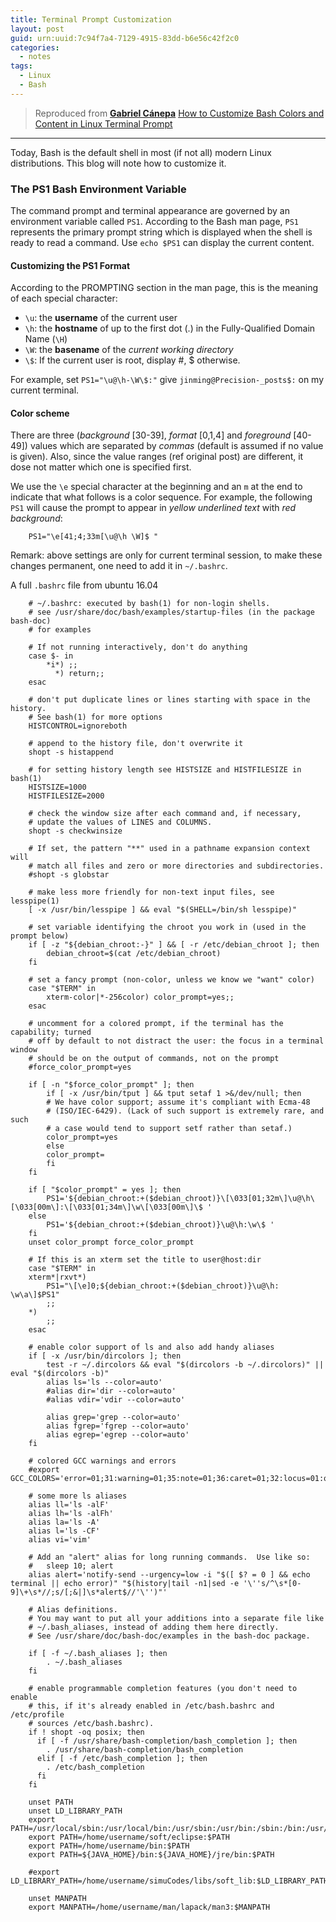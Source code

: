 ```yaml
---
title: Terminal Prompt Customization
layout: post
guid: urn:uuid:7c94f7a4-7129-4915-83dd-b6e56c42f2c0
categories:
  - notes
tags:
  - Linux
  - Bash
---
```



> Reproduced from [**Gabriel Cánepa**](http://www.tecmint.com/author/gacanepa/) [How to Customize Bash Colors and Content in Linux Terminal Prompt](http://www.tecmint.com/customize-bash-colors-terminal-prompt-linux/)


---

Today, Bash is the default shell in most (if not all) modern Linux distributions. This blog will note how to customize it.

### The PS1 Bash Environment Variable
The command prompt and terminal appearance are governed by an environment variable called `PS1`. According to the Bash man page, 
`PS1` represents the primary prompt string which is displayed when the shell is ready to read a command. Use `echo $PS1` can display 
the current content.

#### Customizing the PS1 Format
According to the PROMPTING section in the man page, this is the meaning of each special character:

- `\u`: the **username** of the current user
- `\h`: the **hostname** of up to the first dot (.) in the Fully-Qualified Domain Name (`\H`)
- `\W`: the **basename** of the *current working directory*
- `\$`: If the current user is root, display #, \$ otherwise.

For example, set `PS1="\u@\h-\W\$:"` give `jinming@Precision-_posts$:` on my current terminal.

#### Color scheme
There are three (*background* [30-39], *format* [0,1,4] and *foreground* [40-49]) values which are separated by *commas* (default is assumed
if no value is given). Also, since the value ranges (ref original post) are different, it dose not matter which one is specified 
first.

We use the `\e` special character at the beginning and an `m` at the end to indicate that what follows is a color sequence. For example, 
the following `PS1` will cause the prompt to appear in *yellow underlined text* with *red background*:

```
    PS1="\e[41;4;33m[\u@\h \W]$ "
```

Remark: above settings are only for current terminal session, to make these changes permanent, one need to add it in `~/.bashrc`.

A full `.bashrc` file from ubuntu 16.04

```
    # ~/.bashrc: executed by bash(1) for non-login shells.
    # see /usr/share/doc/bash/examples/startup-files (in the package bash-doc)
    # for examples
    
    # If not running interactively, don't do anything
    case $- in
        *i*) ;;
          *) return;;
    esac
    
    # don't put duplicate lines or lines starting with space in the history.
    # See bash(1) for more options
    HISTCONTROL=ignoreboth
    
    # append to the history file, don't overwrite it
    shopt -s histappend
    
    # for setting history length see HISTSIZE and HISTFILESIZE in bash(1)
    HISTSIZE=1000
    HISTFILESIZE=2000
    
    # check the window size after each command and, if necessary,
    # update the values of LINES and COLUMNS.
    shopt -s checkwinsize
    
    # If set, the pattern "**" used in a pathname expansion context will
    # match all files and zero or more directories and subdirectories.
    #shopt -s globstar
    
    # make less more friendly for non-text input files, see lesspipe(1)
    [ -x /usr/bin/lesspipe ] && eval "$(SHELL=/bin/sh lesspipe)"
    
    # set variable identifying the chroot you work in (used in the prompt below)
    if [ -z "${debian_chroot:-}" ] && [ -r /etc/debian_chroot ]; then
        debian_chroot=$(cat /etc/debian_chroot)
    fi
    
    # set a fancy prompt (non-color, unless we know we "want" color)
    case "$TERM" in
        xterm-color|*-256color) color_prompt=yes;;
    esac
    
    # uncomment for a colored prompt, if the terminal has the capability; turned
    # off by default to not distract the user: the focus in a terminal window
    # should be on the output of commands, not on the prompt
    #force_color_prompt=yes
    
    if [ -n "$force_color_prompt" ]; then
        if [ -x /usr/bin/tput ] && tput setaf 1 >&/dev/null; then
    	# We have color support; assume it's compliant with Ecma-48
    	# (ISO/IEC-6429). (Lack of such support is extremely rare, and such
    	# a case would tend to support setf rather than setaf.)
    	color_prompt=yes
        else
    	color_prompt=
        fi
    fi
    
    if [ "$color_prompt" = yes ]; then
        PS1='${debian_chroot:+($debian_chroot)}\[\033[01;32m\]\u@\h\[\033[00m\]:\[\033[01;34m\]\w\[\033[00m\]\$ '
    else
        PS1='${debian_chroot:+($debian_chroot)}\u@\h:\w\$ '
    fi
    unset color_prompt force_color_prompt
    
    # If this is an xterm set the title to user@host:dir
    case "$TERM" in
    xterm*|rxvt*)
        PS1="\[\e]0;${debian_chroot:+($debian_chroot)}\u@\h: \w\a\]$PS1"
        ;;
    *)
        ;;
    esac
    
    # enable color support of ls and also add handy aliases
    if [ -x /usr/bin/dircolors ]; then
        test -r ~/.dircolors && eval "$(dircolors -b ~/.dircolors)" || eval "$(dircolors -b)"
        alias ls='ls --color=auto'
        #alias dir='dir --color=auto'
        #alias vdir='vdir --color=auto'
    
        alias grep='grep --color=auto'
        alias fgrep='fgrep --color=auto'
        alias egrep='egrep --color=auto'
    fi
    
    # colored GCC warnings and errors
    #export GCC_COLORS='error=01;31:warning=01;35:note=01;36:caret=01;32:locus=01:quote=01'
    
    # some more ls aliases
    alias ll='ls -alF'
    alias lh='ls -alFh'
    alias la='ls -A'
    alias l='ls -CF'
    alias vi='vim'
    
    # Add an "alert" alias for long running commands.  Use like so:
    #   sleep 10; alert
    alias alert='notify-send --urgency=low -i "$([ $? = 0 ] && echo terminal || echo error)" "$(history|tail -n1|sed -e '\''s/^\s*[0-9]\+\s*//;s/[;&|]\s*alert$//'\'')"'
    
    # Alias definitions.
    # You may want to put all your additions into a separate file like
    # ~/.bash_aliases, instead of adding them here directly.
    # See /usr/share/doc/bash-doc/examples in the bash-doc package.
    
    if [ -f ~/.bash_aliases ]; then
        . ~/.bash_aliases
    fi
    
    # enable programmable completion features (you don't need to enable
    # this, if it's already enabled in /etc/bash.bashrc and /etc/profile
    # sources /etc/bash.bashrc).
    if ! shopt -oq posix; then
      if [ -f /usr/share/bash-completion/bash_completion ]; then
        . /usr/share/bash-completion/bash_completion
      elif [ -f /etc/bash_completion ]; then
        . /etc/bash_completion
      fi
    fi
    
    unset PATH
    unset LD_LIBRARY_PATH
    export PATH=/usr/local/sbin:/usr/local/bin:/usr/sbin:/usr/bin:/sbin:/bin:/usr/games:/usr/local/games:/snap/bin
    export PATH=/home/username/soft/eclipse:$PATH
    export PATH=/home/username/bin:$PATH
    export PATH=${JAVA_HOME}/bin:${JAVA_HOME}/jre/bin:$PATH
    
    #export LD_LIBRARY_PATH=/home/username/simuCodes/libs/soft_lib:$LD_LIBRARY_PATH
    
    unset MANPATH
    export MANPATH=/home/username/man/lapack/man3:$MANPATH
```

